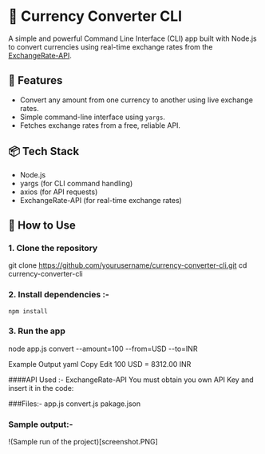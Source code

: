 # 💱 Currency Converter CLI

A simple and powerful Command Line Interface (CLI) app built with Node.js to convert currencies using real-time exchange rates from the [ExchangeRate-API](https://www.exchangerate-api.com/).

## 🔧 Features

- Convert any amount from one currency to another using live exchange rates.
- Simple command-line interface using `yargs`.
- Fetches exchange rates from a free, reliable API.

## 📦 Tech Stack

- Node.js
- yargs (for CLI command handling)
- axios (for API requests)
- ExchangeRate-API (for real-time exchange rates)

## 🚀 How to Use

### 1. Clone the repository

git clone https://github.com/yourusername/currency-converter-cli.git
cd currency-converter-cli

### 2. Install dependencies :-
	npm install

### 3. Run the app
node app.js convert --amount=100 --from=USD --to=INR

Example Output
yaml
Copy
Edit
100 USD = 8312.00 INR

####API Used :-
ExchangeRate-API
You must obtain you own API Key and insert it in the code:

###Files:- 
 app.js
 convert.js
 pakage.json

### Sample output:- 

!(Sample run of the project)[screenshot.PNG]
